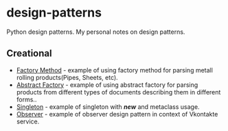 # design-patterns
Python design patterns.
My personal notes on design patterns.

## Creational
* [Factory Method](https://github.com/skonik/design-patterns/blob/master/source/creational/factory/factory_method.py) - example of using factory method for parsing metall rolling products(Pipes, Sheets, etc).
* [Abstract Factory](https://github.com/skonik/design-patterns/blob/master/source/creational/factory/abstract_factory.py) - example of using abstract factory for parsing products from different types of documents describing them in different forms..
* [Singleton](https://github.com/skonik/design-patterns/blob/master/source/creational/singleton/singleton.py) - example of singleton with *__new__* and metaclass usage. 
* [Observer](https://github.com/skonik/design-patterns/blob/master/source/behavioral/observer/observer.py) - example of observer design pattern in context of Vkontakte service.
